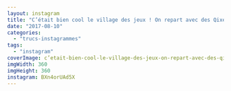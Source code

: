 ```yaml
---
layout: instagram
title: "C’était bien cool le village des jeux ! On repart avec des Qixels, merci @asmodee_fr !"
date: "2017-08-10"
categories: 
  - "trucs-instagrammes"
tags: 
  - "instagram"
coverImage: c’etait-bien-cool-le-village-des-jeux-on-repart-avec-des-qixels-merci-@asmodee_fr.jpg
imgWidth: 360
imgHeight: 360
instagram: BXn4orUAd5X
---
```

